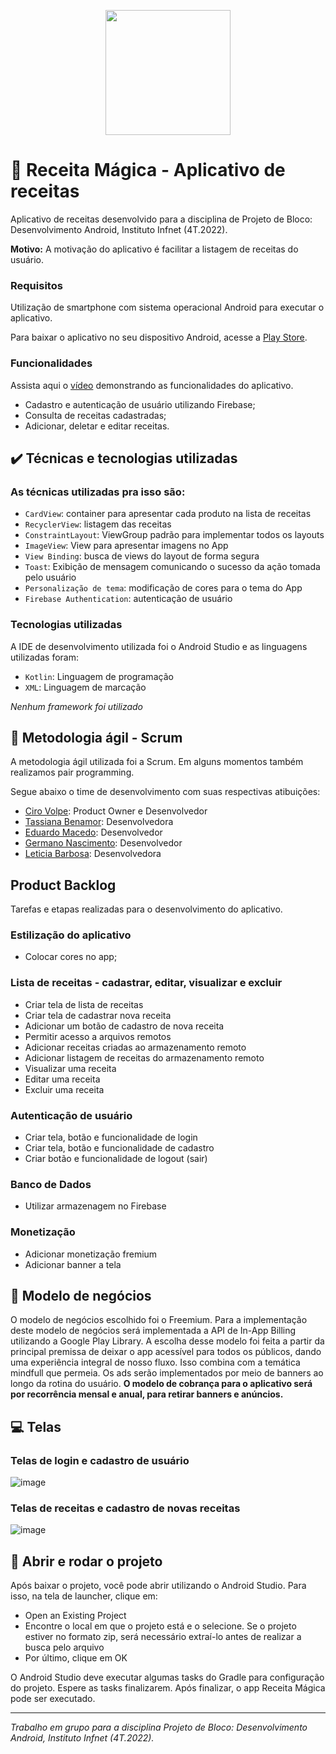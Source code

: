 <p align="center">
<img width=200 src="https://user-images.githubusercontent.com/87051404/207320811-968baf4a-48d3-4a95-8864-8566abb6e334.png" /></br>
</p>

# :fork_and_knife: Receita Mágica - Aplicativo de receitas
Aplicativo de receitas desenvolvido para a disciplina de Projeto de Bloco: Desenvolvimento Android, Instituto Infnet (4T.2022).

**Motivo:** A motivação do aplicativo é facilitar a listagem de receitas do usuário.

<h3>Requisitos</h3>

Utilização de smartphone com sistema operacional Android para executar o aplicativo. 

Para baixar o aplicativo no seu dispositivo Android, acesse a [Play Store](https://play.google.com/store/apps/developer?id=Aluno+Infnet&hl=pt_PT&gl=US).

<h3>Funcionalidades</h3>

Assista aqui o [vídeo]() demonstrando as funcionalidades do aplicativo.

- Cadastro e autenticação de usuário utilizando Firebase;
- Consulta de receitas cadastradas;
- Adicionar, deletar e editar receitas.

## ✔️ Técnicas e tecnologias utilizadas

<h3>As técnicas utilizadas pra isso são:</h3>

- `CardView`: container para apresentar cada produto na lista de receitas
- `RecyclerView`: listagem das receitas
- `ConstraintLayout`: ViewGroup padrão para implementar todos os layouts
- `ImageView`: View para apresentar imagens no App
- `View Binding`: busca de views do layout de forma segura
- `Toast`: Exibição de mensagem comunicando o sucesso da ação tomada pelo usuário
- `Personalização de tema`: modificação de cores para o tema do App
-  `Firebase Authentication`: autenticação de usuário

<h3>Tecnologias utilizadas</h3>

A IDE de desenvolvimento utilizada foi o Android Studio e as linguagens utilizadas foram:

- `Kotlin`: Linguagem de programação
- `XML`: Linguagem de marcação

*Nenhum framework foi utilizado*

## :dart: Metodologia ágil - Scrum

A metodologia ágil utilizada foi a Scrum. Em alguns momentos também realizamos pair programming.

Segue abaixo o time de desenvolvimento com suas respectivas atibuições:

- [Ciro Volpe](https://www.linkedin.com/in/cirodellavolpe/): Product Owner e Desenvolvedor
- [Tassiana Benamor](https://www.linkedin.com/in/tassiana-benamor/): Desenvolvedora
- [Eduardo Macedo](https://www.linkedin.com/in/eduardo-mello-de-macedo-28ab8b198/): Desenvolvedor
- [Germano Nascimento](https://www.linkedin.com/in/germanonascimento/): Desenvolvedor
- [Leticia Barbosa](https://www.linkedin.com/in/let%C3%ADcia-barbosaa/): Desenvolvedora

## Product Backlog

Tarefas e etapas realizadas para o desenvolvimento do aplicativo.

### Estilização do aplicativo
- Colocar cores no app;

### Lista de receitas - cadastrar, editar, visualizar e excluir
- Criar tela de lista de receitas
- Criar tela de cadastrar nova receita
- Adicionar um botão de cadastro de nova receita
- Permitir acesso a arquivos remotos
- Adicionar receitas criadas ao armazenamento remoto
- Adicionar listagem de receitas do armazenamento remoto
- Visualizar uma receita
- Editar uma receita
- Excluir uma receita

### Autenticação de usuário
- Criar tela, botão e funcionalidade de login
- Criar tela, botão e funcionalidade de cadastro
- Criar botão e funcionalidade de logout (sair)

### Banco de Dados
- Utilizar armazenagem no Firebase

### Monetização
- Adicionar monetização fremium
- Adicionar banner a tela

## :money_with_wings: Modelo de negócios

O modelo de negócios escolhido foi o Freemium. Para a implementação deste modelo de negócios será implementada a API de In-App Billing utilizando a Google Play Library. A escolha desse modelo foi feita a partir da principal premissa de deixar o app acessível para todos os públicos, dando uma experiência integral de nosso fluxo. Isso combina com a temática mindfull que permeia. Os ads serão implementados por meio de banners ao longo da rotina do usuário. **O modelo de cobrança para o aplicativo será por recorrência mensal e anual, para retirar banners e anúncios.**

## :computer: Telas

### Telas de login e cadastro de usuário

![image](https://user-images.githubusercontent.com/87051404/207328295-5d420f60-743c-45fa-a11d-fb1e1ca87687.png)

### Telas de receitas e cadastro de novas receitas

![image](https://user-images.githubusercontent.com/87051404/207329745-3905cab2-8a33-43ac-9d1c-f134cb798ce4.png)

## :robot: Abrir e rodar o projeto

Após baixar o projeto, você pode abrir utilizando o Android Studio. Para isso, na tela de launcher, clique em:
- Open an Existing Project
- Encontre o local em que o projeto está e o selecione. Se o projeto estiver no formato zip, será necessário extraí-lo antes de realizar a busca pelo arquivo
- Por último, clique em OK

O Android Studio deve executar algumas tasks do Gradle para configuração do projeto. Espere as tasks finalizarem. Após finalizar, o app Receita Mágica pode ser executado.

<hr>

*Trabalho em grupo para a disciplina Projeto de Bloco: Desenvolvimento Android, Instituto Infnet (4T.2022).*
